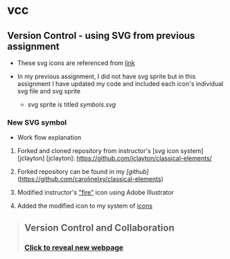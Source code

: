 # vcc

## Version Control - using SVG from previous assignment 

* These svg icons are referenced from [link](http://i6.cims.nyu.edu/~clx205/drawing/svg/index.html)

* In my previous assignment, I did not have svg sprite but in this assignment I have updated my code and included each icon's individual svg file and svg sprite 
    * svg sprite is titled _symbols.svg_

### New SVG symbol
* Work flow explanation
1. Forked and cloned repository from instructor's [svg icon system][jclayton]
[jclayton]: https://github.com/jclayton/classical-elements/

2. Forked repository can be found in my _[github]_(https://github.com/carolinelxy/classical-elements)

3. Modified instructor's ["fire"](https://github.com/jclayton/classical-elements/blob/master/fire.svg) icon using Adobe Illustrator 

4. Added the modified icon to my system of [icons](https://github.com/carolinelxy/vcc)

> ## Version Control and Collaboration
> ### [Click to reveal new webpage](http://i6.cims.nyu.edu/~clx205/drawing/versionControlAndCollab/index.html)


